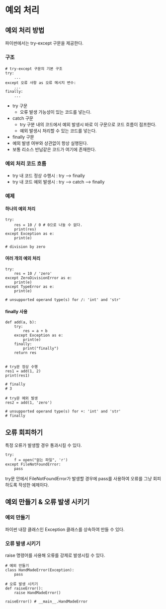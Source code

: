 # 예외 처리
## 예외 처리 방법
파이썬에서는 try-except 구문을 제공한다.
### 구조
```
# try-except 구문의 기본 구조
try:
    ...
except 오류 사항 as 오류 메시지 변수:
    ...
finally:
    ...
```
* try 구문
  * 오류 발생 가능성이 있는 코드를 넣는다.
* catch 구문
  * try 구분 내의 코드에서 예외 발생시 바로 이 구문으로 코드 흐름이 점프한다.
  * 예외 발생시 처리할 수 있는 코드를 넣는다.
* finally 구문
 * 예외 발생 여부와 상관없이 항상 실행된다.
 * 보통 리소스 반납같은 코드가 여기에 존재한다.
### 예외 처리 코드 흐름
* try 내 코드 정상 수행시 : try --> finally
* try 내 코드 예외 발생시 : try --> catch --> finally
### 예제
#### 하나의 예외 처리
```
try:
    res = 10 / 0 # 0으로 나눌 수 없다.
    print(res)
except Exception as e:
    print(e)

# division by zero
```
#### 여러 개의 예외 처리
```
try:
    res = 10 / 'zero'
except ZeroDivisionError as e:
    print(e)
except TypeError as e:
    print(e)

# unsupported operand type(s) for /: 'int' and 'str'
```
#### finally 사용
```
def add(a, b):
    try:
        res = a + b
    except Exception as e:
        print(e)
    finally:
        print("finally")
    return res


# try문 정상 수행
res1 = add(1, 2)
print(res1)

# finally
# 3

# try문 예외 발생
res2 = add(1, 'zero')

# unsupported operand type(s) for +: 'int' and 'str'
# finally
```
## 오류 회피하기
특정 오류가 발생할 경우 통과시킬 수 있다.
```
try:
    f = open("없는 파일", 'r')
except FileNotFoundError:
    pass
```
try문 안에서 FileNotFoundError가 발생할 경우에 pass를 사용하여 오류를 그냥 회피하도록 작성한 예제이다.
## 예외 만들기 & 오류 발생 시키기
### 예외 만들기
파이썬 내장 클래스인 Exception 클래스를 상속하여 만들 수 있다.
### 오류 발생 시키기
raise 명령어를 사용해 오류를 강제로 발생시킬 수 있다.

```
# 예외 만들기
class HandMadeError(Exception):
    pass

# 오류 발생 시키기
def raiseError():
    raise HandMadeError()

raiseError() # __main__.HandMadeError
```